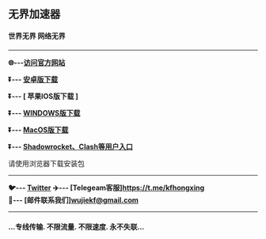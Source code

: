 
 
## 无界加速器 #

#### 世界无界 网络无界
- - - -
**:globe_with_meridians:---<a href="https://hxapp.vip">访问官方网站</a>**

**:arrow_double_down:--- [  安卓版下载  ](https://cache.cloudcdnglobal.com/hxapp/hxapp.apk)**

**:arrow_double_down:--- [  苹果IOS版下载  ]**

**:arrow_double_down:--- [  WINDOWS版下载  ](https://cache.cloudcdnglobal.com/hxapp/hxapp.exe)** 

**:arrow_double_down:--- [  MacOS版下载 ](https://cache.cloudcdnglobal.com/hxapp/hxapp.dmg)** 

**:arrow_double_down:--- [  Shadowrocket、Clash等用户入口  ](https://user.hxapp.vip/)** 

请使用浏览器下载安装包
 - - - -
**:bird:--- [Twitter](https://twitter.com/HongXingKF)** 
**:airplane:--- [Telegeam客服]https://t.me/kfhongxing**        
**:e-mail:--- [邮件联系我们]wujiekf@gmail.com** 
             
 - - - -
 #### ...专线传输. 不限流量. 不限速度. 永不失联...


 
